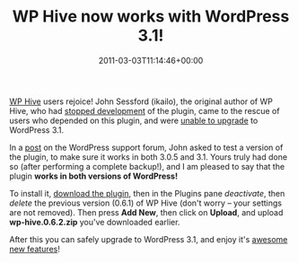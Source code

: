 ﻿---
title: WP Hive now works with WordPress 3.1!
date: 2011-03-03T11:14:46+00:00
---
<a href="http://wp-hive.com/" target="_blank">WP Hive</a> users rejoice! John Sessford (ikailo), the original author of WP Hive, who had <a href="http://wp-hive.com/wp-hive-needs-new-owner/" target="_blank">stopped development</a> of the plugin, came to the rescue of users who depended on this plugin, and were [unable to upgrade](/2011/02/urgent-warning-do-not-upgrade-to-wordpress-3-1-with-wp-hive-installed/) to WordPress 3.1.

In a <a href="http://wordpress.org/support/topic/upgrade-to-31-wp_cache_get-issue?replies=24#post-1974988" target="_blank">post</a> on the WordPress support forum, John asked to test a version of the plugin, to make sure it works in both 3.0.5 and 3.1. Yours truly had done so (after performing a complete backup!), and I am pleased to say that the plugin **works in both versions of WordPress!**

To install it, <a href="http://downloads.wordpress.org/plugin/wp-hive.0.6.2.zip" target="_blank">download the plugin</a>, then in the Plugins pane _deactivate_, then _delete_ the previous version (0.6.1) of WP Hive (don't worry &ndash; your settings are not removed). Then press **Add New**, then click on **Upload**, and upload **wp-hive.0.6.2.zip** you've downloaded earlier.

After this you can safely upgrade to WordPress 3.1, and enjoy it's <a href="http://wordcastnet.com/2011/wordpress-3-1-released-wordcasts-ultimate-guide-to-whats-new/" target="_blank">awesome new features</a>!
